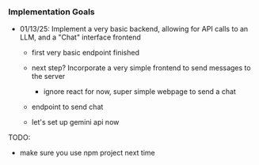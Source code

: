 ### Implementation Goals
- 01/13/25: Implement a very basic backend, allowing for API calls to an LLM, and a "Chat" interface frontend 
    - first very basic endpoint finished
    - next step? Incorporate a very simple frontend to send messages to the server 
        - ignore react for now, super simple webpage to send a chat 
    - endpoint to send chat

    - let's set up gemini api now 


TODO:
- make sure you use npm project next time
<cot>




